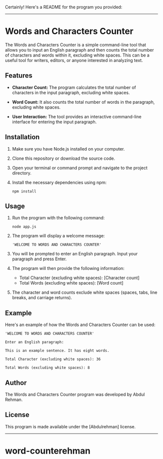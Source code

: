Certainly! Here's a README for the program you provided:

---

# Words and Characters Counter

The Words and Characters Counter is a simple command-line tool that allows you to input an English paragraph and then counts the total number of characters and words within it, excluding white spaces. This can be a useful tool for writers, editors, or anyone interested in analyzing text.

## Features

- **Character Count:** The program calculates the total number of characters in the input paragraph, excluding white spaces.

- **Word Count:** It also counts the total number of words in the paragraph, excluding white spaces.

- **User Interaction:** The tool provides an interactive command-line interface for entering the input paragraph.

## Installation

1. Make sure you have Node.js installed on your computer.

2. Clone this repository or download the source code.

3. Open your terminal or command prompt and navigate to the project directory.

4. Install the necessary dependencies using npm:

   ```shell
   npm install
   ```

## Usage

1. Run the program with the following command:

   ```shell
   node app.js
   ```

2. The program will display a welcome message:

   ```shell
   'WELCOME TO WORDS AND CHARACTERS COUNTER'
   ```

3. You will be prompted to enter an English paragraph. Input your paragraph and press Enter.

4. The program will then provide the following information:

   - Total Character (excluding white spaces): [Character count]
   - Total Words (excluding white spaces): [Word count]

5. The character and word counts exclude white spaces (spaces, tabs, line breaks, and carriage returns).

## Example

Here's an example of how the Words and Characters Counter can be used:

```shell
'WELCOME TO WORDS AND CHARACTERS COUNTER'

Enter an English paragraph:

This is an example sentence. It has eight words.

Total Character (excluding white spaces): 36

Total Words (excluding white spaces): 8
```

## Author

The Words and Characters Counter program was developed by Abdul Rehman.

## License

This program is made available under the [Abdulrehman] license.

---

# word-counterehman
